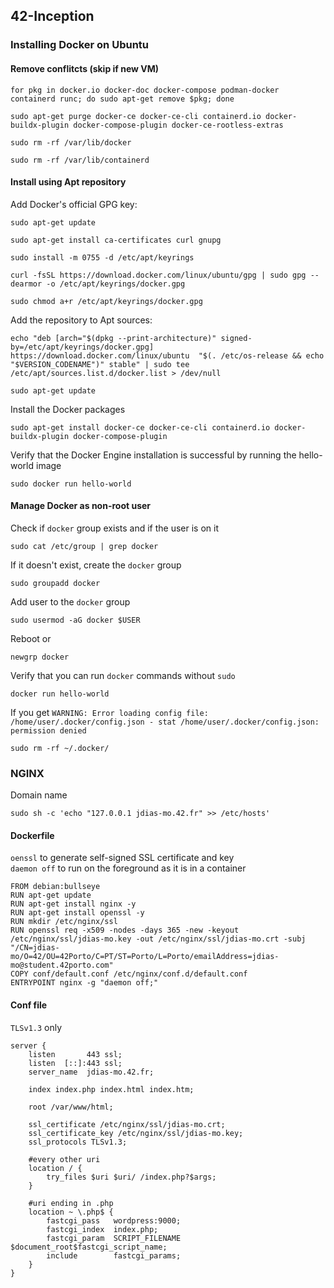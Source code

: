 ## 42-Inception
### Installing Docker on Ubuntu
#### Remove conflitcts (skip if new VM)
```
for pkg in docker.io docker-doc docker-compose podman-docker containerd runc; do sudo apt-get remove $pkg; done
```
```
sudo apt-get purge docker-ce docker-ce-cli containerd.io docker-buildx-plugin docker-compose-plugin docker-ce-rootless-extras
```
```
sudo rm -rf /var/lib/docker
```
```
sudo rm -rf /var/lib/containerd
```
#### Install using Apt repository
Add Docker's official GPG key:
```
sudo apt-get update
```
```
sudo apt-get install ca-certificates curl gnupg
```
```
sudo install -m 0755 -d /etc/apt/keyrings
```
```
curl -fsSL https://download.docker.com/linux/ubuntu/gpg | sudo gpg --dearmor -o /etc/apt/keyrings/docker.gpg
```
```
sudo chmod a+r /etc/apt/keyrings/docker.gpg
```
Add the repository to Apt sources:
```
echo "deb [arch="$(dpkg --print-architecture)" signed-by=/etc/apt/keyrings/docker.gpg] https://download.docker.com/linux/ubuntu  "$(. /etc/os-release && echo "$VERSION_CODENAME")" stable" | sudo tee /etc/apt/sources.list.d/docker.list > /dev/null
```
```
sudo apt-get update
```
Install the Docker packages
```
sudo apt-get install docker-ce docker-ce-cli containerd.io docker-buildx-plugin docker-compose-plugin
```
Verify that the Docker Engine installation is successful by running the hello-world image
```
sudo docker run hello-world
```
#### Manage Docker as non-root user
Check if ```docker``` group exists and if the user is on it
```
sudo cat /etc/group | grep docker
```
If it doesn't exist, create the ```docker``` group
```
sudo groupadd docker
```
Add user to the ```docker``` group
```
sudo usermod -aG docker $USER
```
Reboot or 
```
newgrp docker
```
Verify that you can run ```docker``` commands without ```sudo```
```
docker run hello-world
```
If you get ```WARNING: Error loading config file: /home/user/.docker/config.json -
stat /home/user/.docker/config.json: permission denied```
```
sudo rm -rf ~/.docker/
```
### NGINX
Domain name
```
sudo sh -c 'echo "127.0.0.1 jdias-mo.42.fr" >> /etc/hosts'
```
#### Dockerfile
```oenssl``` to generate self-signed SSL certificate and key<br>
```daemon off``` to run on the foreground as it is in a container
```
FROM debian:bullseye
RUN apt-get update
RUN apt-get install nginx -y
RUN apt-get install openssl -y
RUN mkdir /etc/nginx/ssl
RUN openssl req -x509 -nodes -days 365 -new -keyout /etc/nginx/ssl/jdias-mo.key -out /etc/nginx/ssl/jdias-mo.crt -subj "/CN=jdias-mo/O=42/OU=42Porto/C=PT/ST=Porto/L=Porto/emailAddress=jdias-mo@student.42porto.com"
COPY conf/default.conf /etc/nginx/conf.d/default.conf
ENTRYPOINT nginx -g "daemon off;"
```
#### Conf file
```TLSv1.3``` only
```
server {
    listen       443 ssl;
    listen  [::]:443 ssl;
    server_name  jdias-mo.42.fr;

    index index.php index.html index.htm;

    root /var/www/html;

    ssl_certificate /etc/nginx/ssl/jdias-mo.crt;
    ssl_certificate_key /etc/nginx/ssl/jdias-mo.key;
    ssl_protocols TLSv1.3;

    #every other uri
    location / {
        try_files $uri $uri/ /index.php?$args;
    }

    #uri ending in .php
    location ~ \.php$ {
        fastcgi_pass   wordpress:9000;
        fastcgi_index  index.php;
        fastcgi_param  SCRIPT_FILENAME  $document_root$fastcgi_script_name;
        include        fastcgi_params;
    }
}
```
